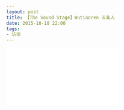 ```yaml
---
layout: post
title: 【The Sound Stage】Wutiaoren 五条人
date: 2015-10-18 22:00
tags:
- 访谈
---
```


<div class="iframe-container">
<iframe class="responsive-iframe" src="//player.bilibili.com/player.html?aid=499058738&bvid=BV13K411n7MV&cid=217827663&page=1" frameborder="no" allowfullscreen="true"></iframe>
</div>
